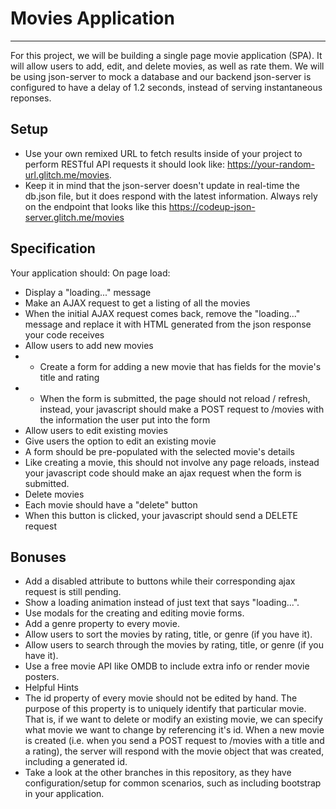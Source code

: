 # Movies Application
----
For this project, we will be building a single page movie application (SPA). 
It will allow users to add, edit, and delete movies, as well as rate them.
We will be using json-server to mock a database and our backend
json-server is configured to have a delay of 1.2 seconds, instead of serving instantaneous reponses. 
## Setup
- Use your own remixed URL to fetch results inside of your project to perform RESTful API requests
it should look like: https://your-random-url.glitch.me/movies.
- Keep it in mind that the json-server doesn't update in real-time the db.json file, but it does respond with the latest information. Always rely on the endpoint that looks like this https://codeup-json-server.glitch.me/movies
## Specification
 Your application should:
    On page load:
- Display a "loading..." message
- Make an AJAX request to get a listing of all the movies
- When the initial AJAX request comes back, remove the "loading..." message and replace it with HTML generated from the json response your code receives
- Allow users to add new movies
- - Create a form for adding a new movie that has fields for the movie's title and rating
- - When the form is submitted, the page should not reload / refresh, instead, your javascript should make a POST request to /movies with the information the user put into the form
- Allow users to edit existing movies
- Give users the option to edit an existing movie
- A form should be pre-populated with the selected movie's details
- Like creating a movie, this should not involve any page reloads, instead your javascript code should make an ajax request when the form is submitted.
- Delete movies
- Each movie should have a "delete" button
- When this button is clicked, your javascript should send a DELETE request
## Bonuses
- Add a disabled attribute to buttons while their corresponding ajax request is still pending.
- Show a loading animation instead of just text that says "loading...".
- Use modals for the creating and editing movie forms.
- Add a genre property to every movie.
- Allow users to sort the movies by rating, title, or genre (if you have it).
- Allow users to search through the movies by rating, title, or genre (if you have it).
- Use a free movie API like OMDB to include extra info or render movie posters.
- Helpful Hints
- The id property of every movie should not be edited by hand. The purpose of this property is to uniquely identify that particular movie. That is, if we want to delete or modify an existing movie, we can specify what movie we want to change by referencing it's id. When a new movie is created (i.e. when you send a POST request to /movies with a title and a rating), the server will respond with the movie object that was created, including a generated id.
- Take a look at the other branches in this repository, as they have configuration/setup for common scenarios, such as including bootstrap in your application.
